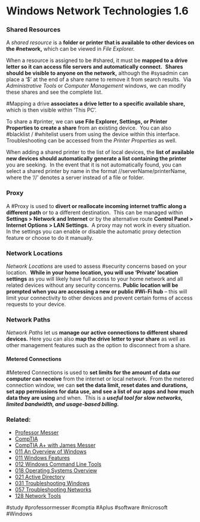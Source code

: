 # Windows Network Technologies 1.6

### Shared Resources

A *shared resource* is a **folder or printer that is available to other devices on the #network,** which can be viewed in *File Explorer.*

When a resource is assigned to be #shared, it must be **mapped to a drive letter so it can access file servers and automatically connect.**  **Shares should be visible to anyone on the network,** although the #sysadmin can place a ‘$’ at the end of a share name to remove it from search results.  Via *Administrative Tools* or *Computer Management* windows, we can modify these shares and see the complete list.

#Mapping a drive **associates a drive letter to a specific available share,** which is then visible within ‘This PC’.

To share a #printer, we can **use File Explorer, Settings, or Printer Properties to create a share** from an existing device.  You can also #blacklist / #whitelist users from using the device within this interface.  Troubleshooting can be accessed from the *Printer Properties* as well.

When adding a shared printer to the list of local devices, the **list of available new devices should automatically generate a list containing the printer** you are seeking.  In the event that it is not automatically found, you can select a shared printer by name in the format //serverName/printerName, where the ‘//’ denotes a server instead of a file or folder.

### Proxy

A #Proxy is used to **divert or reallocate incoming internet traffic along a different path** or to a different destination.  This can be managed within **Settings > Network and Internet** or by the alternative route **Control Panel > Internet Options > LAN Settings.**  A proxy may not work in every situation.  In the settings you can enable or disable the automatic proxy detection feature or choose to do it manually.

### Network Locations

*Network Locations* are used to assess #security concerns based on your location.  **While in your home location, you will use ‘Private’ location settings** as you will likely have full access to your home network and all related devices without any security concerns. **Public location will be prompted when you are accessing a new or public #Wi-Fi hub** – this will limit your connectivity to other devices and prevent certain forms of access requests to your device.

### Network Paths

*Network Paths* let us **manage our active connections to different shared devices.** Here you can also **map the drive letter to your share** as well as other management features such as the option to disconnect from a share.

#### Metered Connections

#Metered Connections is used to **set limits for the amount of data our computer can receive** from the internet or local network.  From the metered connection window, we can **set the data limit, reset dates and durations, set app permissions for data use, and see a list of our apps and how much data they are using** and when.  This is a ***useful tool for slow networks, limited bandwidth, and usage-based billing.***

### Related:
- [Professor Messer](https://www.professormesser.com/free-a-plus-training/220-1102/220-1102-video/windows-network-technologies-220-1102/ "Professor Messer A+ Guide")
- [CompTIA](https://www.comptia.org/ "CompTIA Homepage")
- [CompTIA A+ with James Messer](CompTIA%20A+%20with%20James%20Messer.md)
- [011 An Overview of Windows](011%20An%20Overview%20of%20Windows.md)
- [011 Windows Features](011%20Windows%20Features.md)
- [012 Windows Command Line Tools](012%20Windows%20Command%20Line%20Tools.md)
- [018 Operating Systems Overview](018%20Operating%20Systems%20Overview.md)
- [021 Active Directory](021%20Active%20Directory.md)
- [031 Troubleshooting Windows](031%20Troubleshooting%20Windows.md)
- [057 Troubleshooting Networks](057%20Troubleshooting%20Networks.md)
- [128 Network Tools](128%20Network%20Tools.md)

#study #professormesser #comptia #Aplus #software #microsoft #Windows 
